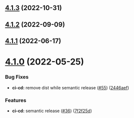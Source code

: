## [4.1.3](https://github.com/sourcefuse/loopback4-ratelimiter/compare/v4.1.2...v4.1.3) (2022-10-31)

## [4.1.2](https://github.com/sourcefuse/loopback4-ratelimiter/compare/v4.1.1...v4.1.2) (2022-09-09)

## [4.1.1](https://github.com/sourcefuse/loopback4-ratelimiter/compare/v4.1.0...v4.1.1) (2022-06-17)

# [4.1.0](https://github.com/sourcefuse/loopback4-ratelimiter/compare/v4.0.3...v4.1.0) (2022-05-25)


### Bug Fixes

* **ci-cd:** remove dist while semantic release ([#55](https://github.com/sourcefuse/loopback4-ratelimiter/issues/55)) ([2446aef](https://github.com/sourcefuse/loopback4-ratelimiter/commit/2446aef7320429c0477428adabaae2ed5b1bab97))


### Features

* **ci-cd:** semantic release ([#36](https://github.com/sourcefuse/loopback4-ratelimiter/issues/36)) ([7f2f25d](https://github.com/sourcefuse/loopback4-ratelimiter/commit/7f2f25d29fdfaa8305a86681875d8155dc76c63d))
